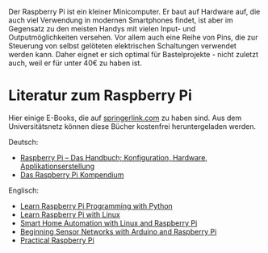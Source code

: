 Der Raspberry Pi ist ein kleiner Minicomputer. Er baut auf Hardware auf,
die auch viel Verwendung in modernen Smartphones findet, ist aber im
Gegensatz zu den meisten Handys mit vielen Input- und
Outputmöglichkeiten versehen. Vor allem auch eine Reihe von Pins, die
zur Steuerung von selbst gelöteten elektrischen Schaltungen verwendet
werden kann. Daher eignet er sich optimal für Bastelprojekte - nicht
zuletzt auch, weil er für unter 40€ zu haben ist.

# Literatur zum Raspberry Pi

Hier einige E-Books, die auf [springerlink.com](http://springerlink.com)
zu haben sind. Aus dem Universitätsnetz können diese Bücher kostenfrei
heruntergeladen werden.

Deutsch:

  - [Raspberry Pi – Das Handbuch; Konfiguration, Hardware,
    Applikationserstellung](http://link.springer.com/book/10.1007/978-3-658-03167-1)
  - [Das Raspberry Pi
    Kompendium](http://link.springer.com/book/10.1007/978-3-642-54911-3)

Englisch:

  - [Learn Raspberry Pi Programming with
    Python](http://link.springer.com/book/10.1007/978-1-4302-6425-5)
  - [Learn Raspberry Pi with
    Linux](http://link.springer.com/book/10.1007/978-1-4302-4822-4)
  - [Smart Home Automation with Linux and Raspberry
    Pi](http://link.springer.com/book/10.1007/978-1-4302-5888-9)
  - [Beginning Sensor Networks with Arduino and Raspberry
    Pi](http://link.springer.com/book/10.1007/978-1-4302-5825-4)
  - [Practical Raspberry
    Pi](http://link.springer.com/book/10.1007/978-1-4302-4972-6)
